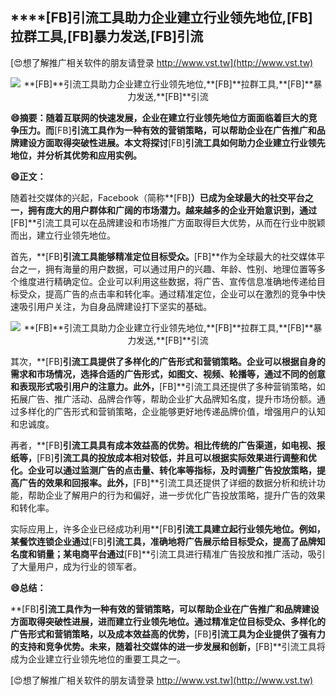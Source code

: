 ## ****[FB]**引流工具助力企业建立行业领先地位,**[FB]**拉群工具,**[FB]**暴力发送,**[FB]**引流**

[😍想了解推广相关软件的朋友请登录 http://www.vst.tw](http://www.vst.tw)

 <center><img src="https://vst.tw/MP4/tuiguang/png/5.png" alt="**[FB]**引流工具助力企业建立行业领先地位,**[FB]**拉群工具,**[FB]**暴力发送,**[FB]**引流"></center>

**😄摘要：随着互联网的快速发展，企业在建立行业领先地位方面面临着巨大的竞争压力。而**[FB]**引流工具作为一种有效的营销策略，可以帮助企业在广告推广和品牌建设方面取得突破性进展。本文将探讨**[FB]**引流工具如何助力企业建立行业领先地位，并分析其优势和应用实例。**

**😄正文：**

随着社交媒体的兴起，Facebook（简称**[FB]**）已成为全球最大的社交平台之一，拥有庞大的用户群体和广阔的市场潜力。越来越多的企业开始意识到，通过**[FB]**引流工具可以在品牌建设和市场推广方面取得巨大优势，从而在行业中脱颖而出，建立行业领先地位。

首先，**[FB]**引流工具能够精准定位目标受众。**[FB]**作为全球最大的社交媒体平台之一，拥有海量的用户数据，可以通过用户的兴趣、年龄、性别、地理位置等多个维度进行精确定位。企业可以利用这些数据，将广告、宣传信息准确地传递给目标受众，提高广告的点击率和转化率。通过精准定位，企业可以在激烈的竞争中快速吸引用户关注，为自身品牌建设打下坚实的基础。

 <center><img src="https://vst.tw/MP4/tuiguang/png/6.png" alt="**[FB]**引流工具助力企业建立行业领先地位,**[FB]**拉群工具,**[FB]**暴力发送,**[FB]**引流"></center>

其次，**[FB]**引流工具提供了多样化的广告形式和营销策略。企业可以根据自身的需求和市场情况，选择合适的广告形式，如图文、视频、轮播等，通过不同的创意和表现形式吸引用户的注意力。此外，**[FB]**引流工具还提供了多种营销策略，如拓展广告、推广活动、品牌合作等，帮助企业扩大品牌知名度，提升市场份额。通过多样化的广告形式和营销策略，企业能够更好地传递品牌价值，增强用户的认知和忠诚度。

再者，**[FB]**引流工具具有成本效益高的优势。相比传统的广告渠道，如电视、报纸等，**[FB]**引流工具的投放成本相对较低，并且可以根据实际效果进行调整和优化。企业可以通过监测广告的点击量、转化率等指标，及时调整广告投放策略，提高广告的效果和回报率。此外，**[FB]**引流工具还提供了详细的数据分析和统计功能，帮助企业了解用户的行为和偏好，进一步优化广告投放策略，提升广告的效果和转化率。

实际应用上，许多企业已经成功利用**[FB]**引流工具建立起行业领先地位。例如，某餐饮连锁企业通过**[FB]**引流工具，准确地将广告展示给目标受众，提高了品牌知名度和销量；某电商平台通过**[FB]**引流工具进行精准广告投放和推广活动，吸引了大量用户，成为行业的领军者。

**😄总结：**

**[FB]**引流工具作为一种有效的营销策略，可以帮助企业在广告推广和品牌建设方面取得突破性进展，进而建立行业领先地位。通过精准定位目标受众、多样化的广告形式和营销策略，以及成本效益高的优势，**[FB]**引流工具为企业提供了强有力的支持和竞争优势。未来，随着社交媒体的进一步发展和创新，**[FB]**引流工具将成为企业建立行业领先地位的重要工具之一。

[😍想了解推广相关软件的朋友请登录 http://www.vst.tw](http://www.vst.tw)



